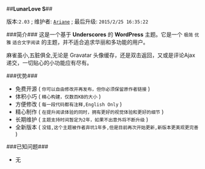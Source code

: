 ##**LunarLove S**##

版本:`2.03` ; 维护者: [`Ariane`](http://aiyou.im) ; 最后升级: `2015/2/25 16:35:22`

###简介###
这是一个基于 **Underscores** 的 **WordPress** 主题。它是一个 `极简` `优雅` `适合文字阅读` 的主题，并不适合追求华丽和多功能的用户。

麻雀虽小,五脏俱全,无论是 Gravatar 头像缓存，还是双击返回，又或是评论Ajax递交，一切贴心的小功能应有尽有。

###优势###
- 免费开源 ( `你可以自由修改并再发布，但你必须保留原作者链接` )
- 体积小巧 ( `精心构建，仅数百KB的大小` )
- 方便修改 ( `每一段代码都有注释,English Only` )
- 精心制作 ( `在提升阅读体验的同时，拥有更好的视觉体验和更好的细节` )
- 长期维护 ( `主题支持时间暂定为2年，如果不出意外将不断升级` )
- 全新版本 ( `没错,这个主题被作者弃坑1年多,但是目前再次开始更新,新版本更美观更完善` )

###已知问题###
- 无
